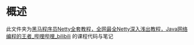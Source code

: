 # 概述

此文件夹为[黑马程序员Netty全套教程，全网最全Netty深入浅出教程，Java网络编程的王者_哔哩哔哩_bilibili](https://www.bilibili.com/video/BV1py4y1E7oA?p=4&spm_id_from=pageDriver) 的课程代码与笔记